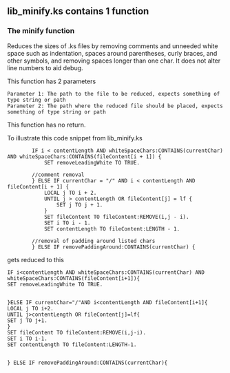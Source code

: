 ## lib_minify.ks contains 1 function

### The minify function

  Reduces the sizes of .ks files by removing comments and unneeded white space such as indentation, spaces around parentheses, curly braces, and other symbols, and removing spaces longer than one char.  It does not alter line numbers to aid debug.
  
  This function has 2 parameters
  
    Parameter 1: The path to the file to be reduced, expects something of type string or path
    Parameter 2: The path where the reduced file should be placed, expects something of type string or path
	
  This function has no return.
  
  To illustrate this code snippet from lib_minify.ks
  
    		IF i < contentLength AND whiteSpaceChars:CONTAINS(currentChar) AND whiteSpaceChars:CONTAINS(fileContent[i + 1]) {
    			SET removeLeadingWhite TO TRUE.

    		//comment removal
    		} ELSE IF currentChar = "/" AND i < contentLength AND fileContent[i + 1] {
    			LOCAL j TO i + 2.
    			UNTIL j > contentLength OR fileContent[j] = lf {
    				SET j TO j + 1.
    			}
    			SET fileContent TO fileContent:REMOVE(i,j - i).
    			SET i TO i - 1.
    			SET contentLength TO fileContent:LENGTH - 1.
    
    		//removal of padding around listed chars
    		} ELSE IF removePaddingAround:CONTAINS(currentChar) {

  gets reduced to this
  
    IF i<contentLength AND whiteSpaceChars:CONTAINS(currentChar) AND whiteSpaceChars:CONTAINS(fileContent[i+1]){
    SET removeLeadingWhite TO TRUE.

    
    }ELSE IF currentChar="/"AND i<contentLength AND fileContent[i+1]{
    LOCAL j TO i+2.
    UNTIL j>contentLength OR fileContent[j]=lf{
    SET j TO j+1.
    }
    SET fileContent TO fileContent:REMOVE(i,j-i).
    SET i TO i-1.
    SET contentLength TO fileContent:LENGTH-1.
    
    
    } ELSE IF removePaddingAround:CONTAINS(currentChar){